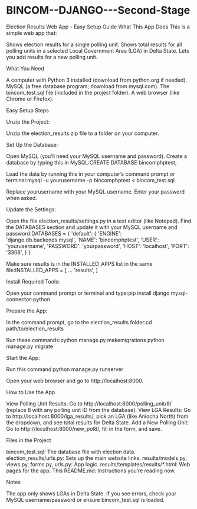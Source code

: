# BINCOM--DJANGO---Second-Stage
Election Results Web App - Easy Setup Guide
What This App Does
This is a simple web app that:

Shows election results for a single polling unit.
Shows total results for all polling units in a selected Local Government Area (LGA) in Delta State.
Lets you add results for a new polling unit.

What You Need

A computer with Python 3 installed (download from python.org if needed).
MySQL (a free database program; download from mysql.com).
The bincom_test.sql file (included in the project folder).
A web browser (like Chrome or Firefox).

Easy Setup Steps

Unzip the Project:

Unzip the election_results.zip file to a folder on your computer.


Set Up the Database:

Open MySQL (you’ll need your MySQL username and password).
Create a database by typing this in MySQL:CREATE DATABASE bincomphptest;


Load the data by running this in your computer’s command prompt or terminal:mysql -u yourusername -p bincomphptest < bincom_test.sql

Replace yourusername with your MySQL username. Enter your password when asked.


Update the Settings:

Open the file election_results/settings.py in a text editor (like Notepad).
Find the DATABASES section and update it with your MySQL username and password:DATABASES = {
    'default': {
        'ENGINE': 'django.db.backends.mysql',
        'NAME': 'bincomphptest',
        'USER': 'yourusername',
        'PASSWORD': 'yourpassword',
        'HOST': 'localhost',
        'PORT': '3306',
    }
}


Make sure results is in the INSTALLED_APPS list in the same file:INSTALLED_APPS = [
    ...
    'results',
]




Install Required Tools:

Open your command prompt or terminal and type:pip install django mysql-connector-python




Prepare the App:

In the command prompt, go to the election_results folder:cd path/to/election_results


Run these commands:python manage.py makemigrations
python manage.py migrate




Start the App:

Run this command:python manage.py runserver


Open your web browser and go to http://localhost:8000.



How to Use the App

View Polling Unit Results: Go to http://localhost:8000/polling_unit/8/ (replace 8 with any polling unit ID from the database).
View LGA Results: Go to http://localhost:8000/lga_results/, pick an LGA (like Aniocha North) from the dropdown, and see total results for Delta State.
Add a New Polling Unit: Go to http://localhost:8000/new_pol8/, fill in the form, and save.

Files in the Project

bincom_test.sql: The database file with election data.
election_results/urls.py: Sets up the main website links.
results/models.py, views.py, forms.py, urls.py: App logic.
results/templates/results/*.html: Web pages for the app.
This README.md: Instructions you’re reading now.

Notes

The app only shows LGAs in Delta State.
If you see errors, check your MySQL username/password or ensure bincom_test.sql is loaded.
